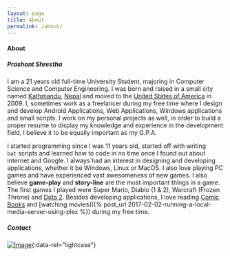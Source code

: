 ```yaml
---
layout: page
title: About
permalink: /about/
---
```


#### <i class="icon-profile"></i> About 

##### Prashant Shrestha

I am a 21 years old full-time University Student, majoring in Computer Science and Computer Engineering. I was born and raised in a small city named [Kathmandu](https://en.wikipedia.org/wiki/Kathmandu), [Nepal](https://en.wikipedia.org/wiki/Nepal) and moved to the [United States of America](https://en.wikipedia.org/wiki/United_States) in 2009. I, sometimes work as a freelancer during my free time where I design and develop Android Applications, Web Applications, Windows applications and small scripts. I work on my personal projects as well, in order to build a proper resume to display my knowledge and experience in the development field, I believe it to be equally important as my G.P.A.

I started programming since I was 11 years old, started off with writing `bat` scripts and learned how to code in no time once I found out about internet and Google. I always had an interest in designing and developing applications, whether it be Windows, Linux or MacOS. I also love playing PC games and have experienced vast awesomeness of new games. I also believe **game-play** and **story-line** are the most important things in a game. The first games I played were Super Mario, Diablo (1 & 2), Warcraft (Frozen Throne) and [Dota 2](http://www.dota2.com/play/). Besides developing applications, I love reading [Comic Books](https://en.wikipedia.org/wiki/Comic_book) and [watching movies]({% post_url 2017-02-02-running-a-local-media-server-using-plex %}) during my free time.

##### <i class="icon-envelop"></i> Contact

[![Image](https://i.imgur.com/YBEgKAG.png)](https://i.imgur.com/YBEgKAG.png "Contact Email."){:data-rel="lightcase"}